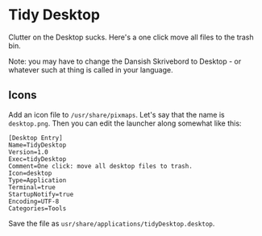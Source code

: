 # Tidy Desktop

Clutter on the Desktop sucks. Here's a one click move all files to the trash bin. 

Note: you may have to change the Dansish Skrivebord to Desktop - or whatever such at thing is called in your language.

## Icons

Add an icon file to `/usr/share/pixmaps`. Let's say that the name is `desktop.png`. Then you can edit the launcher along somewhat like this:

~~~~
[Desktop Entry]
Name=TidyDesktop
Version=1.0
Exec=tidyDesktop
Comment=One click: move all desktop files to trash.
Icon=desktop
Type=Application
Terminal=true
StartupNotify=true
Encoding=UTF-8
Categories=Tools
~~~~

Save the file as `usr/share/applications/tidyDesktop.desktop`. 
